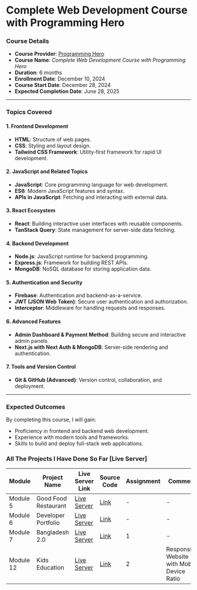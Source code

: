 # Complete Web Development Course with Programming Hero

### Course Details
- **Course Provider**: [Programming Hero](https://www.programming-hero.com/)
- **Course Name**: *Complete Web Development Course with Programming Hero*
- **Duration**: 6 months
- **Enrollment Date**: December 10, 2024
- **Course Start Date**: December 28, 2024
- **Expected Completion Date**: June 28, 2025

---

### Topics Covered

#### 1. Frontend Development
- **HTML**: Structure of web pages.
- **CSS**: Styling and layout design.
- **Tailwind CSS Framework**: Utility-first framework for rapid UI development.

#### 2. JavaScript and Related Topics
- **JavaScript**: Core programming language for web development.
- **ES6**: Modern JavaScript features and syntax.
- **APIs in JavaScript**: Fetching and interacting with external data.

#### 3. React Ecosystem
- **React**: Building interactive user interfaces with reusable components.
- **TanStack Query**: State management for server-side data fetching.

#### 4. Backend Development
- **Node.js**: JavaScript runtime for backend programming.
- **Express.js**: Framework for building REST APIs.
- **MongoDB**: NoSQL database for storing application data.

#### 5. Authentication and Security
- **Firebase**: Authentication and backend-as-a-service.
- **JWT (JSON Web Token)**: Secure user authentication and authorization.
- **Interceptor**: Middleware for handling requests and responses.

#### 6. Advanced Features
- **Admin Dashboard & Payment Method**: Building secure and interactive admin panels.
- **Next.js with Next Auth & MongoDB**: Server-side rendering and authentication.

#### 7. Tools and Version Control
- **Git & GitHub (Advanced)**: Version control, collaboration, and deployment.

---

### Expected Outcomes
By completing this course, I will gain:
- Proficiency in frontend and backend web development.
- Experience with modern tools and frameworks.
- Skills to build and deploy full-stack web applications.


### All The Projects I Have Done So Far [Live Server]
| Module               | Project Name          | Live Server Link                                                                 | Source Code                                                                                  | Assignment | Comment|
|----------------------|-----------------------|----------------------------------------------------------------------------------|----------------------------------------------------------------------------------------------|---|----|
| Module 5             | Good Food Restaurant  | [Live Server](https://sifatislive.github.io/module-5-live-server/index.html)     | [Link](https://github.com/emonislive/learning-skills/tree/main/programming-hero-web-dev/module_5) | - | - |
| Module 6             | Developer Portfolio   | [Live Server](https://sifatislive.github.io/module-6-live-server/)               | [Link](https://github.com/emonislive/learning-skills/tree/main/programming-hero-web-dev/module_6) | - | - |
| Module 7             | Bangladesh 2.0        | [Live Server](https://emonislive.github.io/assignment-1/)                        | [Link](https://github.com/emonislive/assignment-1)                                      | 1 | - |
| Module 12            | Kids Education        | [Live Server](https://github.com/emonislive/assignment-2)                        | [Link](https://github.com/emonislive/assignment-2)                                      | 2 | Responsive Website with Mobile Device Ratio |

